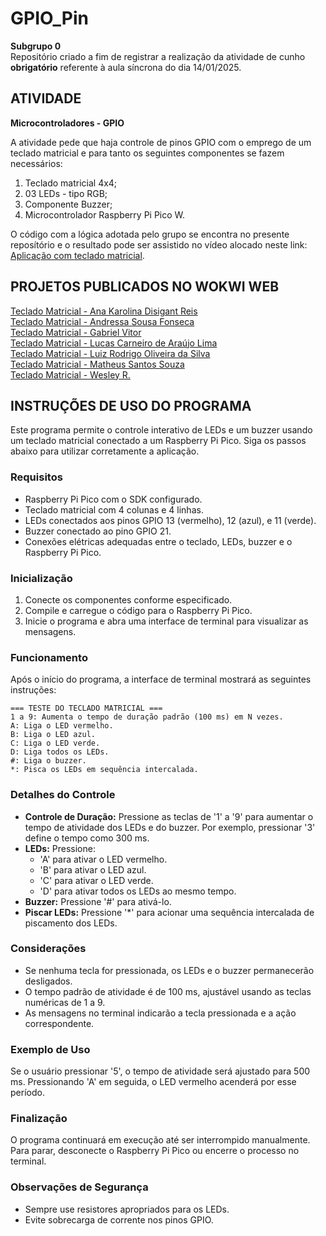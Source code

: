 # GPIO_Pin

__Subgrupo 0__<br>
Repositório criado a fim de registrar a realização da atividade de cunho __obrigatório__ referente à aula síncrona do dia 14/01/2025.

## ATIVIDADE 
__Microcontroladores - GPIO__<br>

A atividade pede que haja controle de pinos GPIO com o emprego de um teclado matricial e para tanto os seguintes componentes se fazem necessários:

1) Teclado matricial 4x4;
2) 03 LEDs - tipo RGB;
3) Componente Buzzer;
4) Microcontrolador Raspberry Pi Pico W.

O código com a lógica adotada pelo grupo se encontra no presente reposítório e o resultado pode ser assistido no vídeo alocado neste link: [Aplicação com teclado matricial]().

## PROJETOS PUBLICADOS NO WOKWI WEB

[Teclado Matricial - Ana Karolina Disigant Reis](https://wokwi.com/projects/420523283314492417)<br>
[Teclado Matricial - Andressa Sousa Fonseca](https://wokwi.com/projects/420513649334097921)<br>
[Teclado Matricial - Gabriel Vitor]()<br>
[Teclado Matricial - Lucas Carneiro de Araújo Lima](https://wokwi.com/projects/420539028431556609)<br>
[Teclado Matricial - Luiz Rodrigo Oliveira da Silva](https://wokwi.com/projects/420521267008450561)<br>
[Teclado Matricial - Matheus Santos Souza](https://wokwi.com/projects/420371965130407937)<br>
[Teclado Matricial - Wesley R.](https://wokwi.com/projects/420390283337036801)

## INSTRUÇÕES DE USO DO PROGRAMA

Este programa permite o controle interativo de LEDs e um buzzer usando um teclado matricial conectado a um Raspberry Pi Pico. Siga os passos abaixo para utilizar corretamente a aplicação.

### Requisitos
- Raspberry Pi Pico com o SDK configurado.
- Teclado matricial com 4 colunas e 4 linhas.
- LEDs conectados aos pinos GPIO 13 (vermelho), 12 (azul), e 11 (verde).
- Buzzer conectado ao pino GPIO 21.
- Conexões elétricas adequadas entre o teclado, LEDs, buzzer e o Raspberry Pi Pico.

### Inicialização
1. Conecte os componentes conforme especificado.
2. Compile e carregue o código para o Raspberry Pi Pico.
3. Inicie o programa e abra uma interface de terminal para visualizar as mensagens.

### Funcionamento
Após o início do programa, a interface de terminal mostrará as seguintes instruções:

```
=== TESTE DO TECLADO MATRICIAL ===
1 a 9: Aumenta o tempo de duração padrão (100 ms) em N vezes.
A: Liga o LED vermelho.
B: Liga o LED azul.
C: Liga o LED verde.
D: Liga todos os LEDs.
#: Liga o buzzer.
*: Pisca os LEDs em sequência intercalada.
```

### Detalhes do Controle
- **Controle de Duração:** Pressione as teclas de '1' a '9' para aumentar o tempo de atividade dos LEDs e do buzzer. Por exemplo, pressionar '3' define o tempo como 300 ms.
- **LEDs:** Pressione:
  - 'A' para ativar o LED vermelho.
  - 'B' para ativar o LED azul.
  - 'C' para ativar o LED verde.
  - 'D' para ativar todos os LEDs ao mesmo tempo.
- **Buzzer:** Pressione '#' para ativá-lo.
- **Piscar LEDs:** Pressione '*' para acionar uma sequência intercalada de piscamento dos LEDs.

### Considerações
- Se nenhuma tecla for pressionada, os LEDs e o buzzer permanecerão desligados.
- O tempo padrão de atividade é de 100 ms, ajustável usando as teclas numéricas de 1 a 9.
- As mensagens no terminal indicarão a tecla pressionada e a ação correspondente.

### Exemplo de Uso
Se o usuário pressionar '5', o tempo de atividade será ajustado para 500 ms. Pressionando 'A' em seguida, o LED vermelho acenderá por esse período.

### Finalização
O programa continuará em execução até ser interrompido manualmente. Para parar, desconecte o Raspberry Pi Pico ou encerre o processo no terminal.

### Observações de Segurança
- Sempre use resistores apropriados para os LEDs.
- Evite sobrecarga de corrente nos pinos GPIO.
